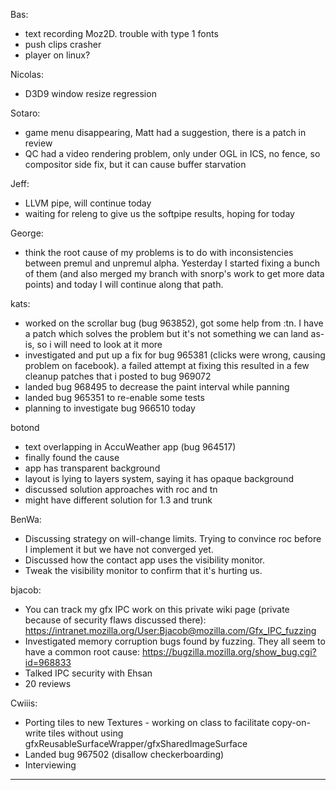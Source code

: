 Bas:
* text recording Moz2D.  trouble with type 1 fonts
* push clips crasher
* player on linux?



Nicolas:
* D3D9  window resize regression



Sotaro:
* game menu disappearing, Matt had a suggestion, there is a patch in review
* QC had a video rendering problem, only under OGL in ICS, no fence, so compositor side fix, but it can cause buffer starvation



Jeff:
* LLVM pipe, will continue today
* waiting for releng to give us the softpipe results, hoping for today



George:
* think the root cause of my problems is to do with inconsistencies between premul and unpremul alpha. Yesterday I started fixing a bunch of them (and also merged my branch with snorp's work to get more data points) and today I will continue along that path. 



kats:
* worked on the scrollar bug (bug 963852), got some help from :tn. I have a patch which solves the problem but it's not something we can land as-is, so i will need to look at it more
* investigated and put up a fix for bug 965381 (clicks were wrong, causing problem on facebook). a failed attempt at fixing this resulted in a few cleanup patches that i posted to bug 969072
* landed bug 968495 to decrease the paint interval while panning
* landed bug 965351 to re-enable some tests
* planning to investigate bug 966510 today



botond
* text overlapping in AccuWeather app (bug 964517)
* finally found the cause
* app has transparent background
* layout is lying to layers system, saying it has opaque background
* discussed solution approaches with roc and tn
* might have different solution for 1.3 and trunk



BenWa:
* Discussing strategy on will-change limits. Trying to convince roc before I implement it but we have not converged yet.
* Discussed how the contact app uses the visibility monitor.
* Tweak the visibility monitor to confirm that it's hurting us.



bjacob:
* You can track my gfx IPC work on this private wiki page (private because of security flaws discussed there): https://intranet.mozilla.org/User:Bjacob@mozilla.com/Gfx_IPC_fuzzing
* Investigated memory corruption bugs found by fuzzing. They all seem to have a common root cause: https://bugzilla.mozilla.org/show_bug.cgi?id=968833 
* Talked IPC security with Ehsan
* 20 reviews



Cwiiis:
* Porting tiles to new Textures - working on class to facilitate copy-on-write tiles without using gfxReusableSurfaceWrapper/gfxSharedImageSurface
* Landed bug 967502 (disallow checkerboarding)
* Interviewing



________________


